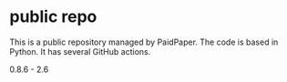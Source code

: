 # public repo

This is a public repository managed by PaidPaper. The code is based in Python. It has several GitHub actions.

0.8.6 - 2.6
